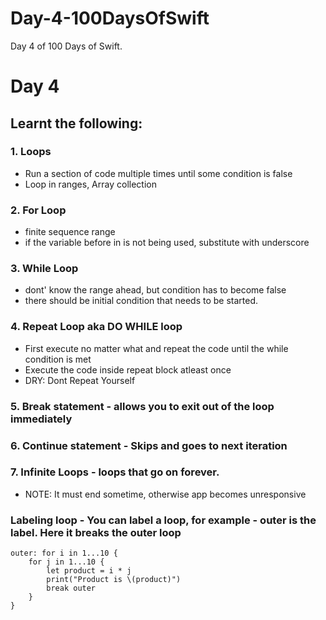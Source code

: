 # Day-4-100DaysOfSwift
Day 4 of 100 Days of Swift.

# Day 4

## Learnt the following:

### 1. Loops
  - Run a section of code multiple times until some condition is false
  - Loop in ranges, Array collection
 
### 2. For Loop
  - finite sequence range
  - if the variable before in is not being used, substitute with underscore
  
### 3. While Loop
  - dont' know the range ahead, but condition has to become false
  - there should be initial condition that needs to be started.

### 4. Repeat Loop aka DO WHILE loop
  - First execute no matter what and repeat the code until the while condition is met
  - Execute the code inside repeat block atleast once
  - DRY: Dont Repeat Yourself

### 5. Break statement - allows you to exit out of the loop immediately

### 6. Continue statement - Skips and goes to next iteration

### 7. Infinite Loops - loops that go on forever. 
  - NOTE: It must end sometime, otherwise app becomes unresponsive
  
### Labeling loop - You can label a loop, for example - outer is the label. Here it breaks the outer loop

```
outer: for i in 1...10 {
    for j in 1...10 {
        let product = i * j
        print("Product is \(product)")
        break outer
    }
}
```



  

